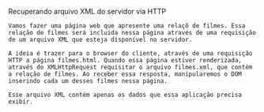 Recuperando arquivo XML do servidor via HTTP

    Vamos fazer uma página web que apresente uma relaçõ de filmes. Essa relação de filmes será incluida nessa página através de uma requisição de um arquivo XML que esteja disponível no servidor.

    A ideia é trazer para o browser do cliente, através de uma requisição HTTP a página filmes.html. Quando essa página estiver renderizada, através do XMLHttpRequest requisitar o arquivo filmes.xml, que contém a relação de filmes. Ao receber essa resposta, manipularemos o DOM inserindo cada um desses filmes nessa página.

    Esse arquivo XML contém apenas os dados que essa aplicação precisa exibir.